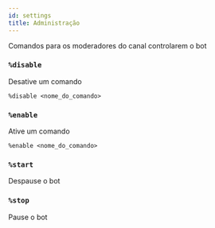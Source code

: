 ```yaml
---
id: settings
title: Administração
---
```


Comandos para os moderadores do canal controlarem o bot

### `%disable`
Desative um comando
```
%disable <nome_do_comando>
```

### `%enable`
Ative um comando
```
%enable <nome_do_comando>
```

### `%start`
Despause o bot

### `%stop`
Pause o bot
